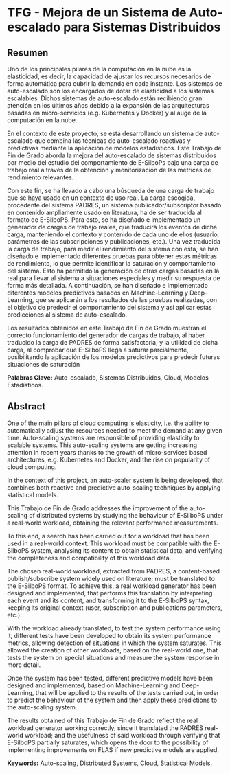 # TFG - Mejora de un Sistema de Auto-escalado para Sistemas Distribuidos
## Resumen
Uno de los principales pilares de la computación en la nube es la elasticidad, es decir, la capacidad de ajustar los recursos necesarios de forma automática para cubrir la demanda en cada instante. Los sistemas de auto-escalado son los encargados de dotar de elasticidad a los sistemas escalables. Dichos sistemas de auto-escalado están recibiendo gran atención en los últimos años debido a la expansión de las arquitecturas basadas en micro-servicios (e.g. Kubernetes y Docker) y al auge de la computación en la nube.

En el contexto de este proyecto, se está desarrollando un sistema de auto-escalado que combina las técnicas de auto-escalado reactivas y predictivas mediante la aplicación de modelos estadísticos.
Este Trabajo de Fin de Grado aborda la mejora del auto-escalado de sistemas distribuidos por medio del estudio del comportamiento de E-SilboPs bajo una carga de trabajo real a través de la obtención y monitorización de las métricas de rendimiento relevantes.

Con este fin, se ha llevado a cabo una búsqueda de una carga de trabajo que se haya usado en un contexto de uso real. La carga escogida, procedente del sistema PADRES, un sistema publicador/subscriptor basado en contenido ampliamente usado en literatura, ha de ser traducida al formato de E-SilboPS. Para esto, se ha diseñado e implementado un generador de cargas de trabajo reales, que traducirá los eventos de dicha carga, manteniendo el contexto y contenido de cada uno de ellos (usuario, parámetros de las subscripciones y publicaciones, etc.).
Una vez traducida la carga de trabajo, para medir el rendimiento del sistema con esta, se han diseñado e implementado diferentes pruebas para obtener estas métricas de rendimiento, lo que permite identificar la saturación y comportamiento del sistema.
Esto ha permitido la generación de otras cargas basadas en la real para llevar al sistema a situaciones especiales y medir su respuesta de forma más detallada.
A continuación, se han diseñado e implementado diferentes modelos predictivos basados en Machine-Learning y Deep-Learning, que se aplicarán a los resultados de las pruebas realizadas, con el objetivo de predecir el comportamiento del sistema y así aplicar estas predicciones al sistema de auto-escalado.

Los resultados obtenidos en este Trabajo de Fin de Grado muestran el correcto funcionamiento del generador de cargas de trabajo, al haber traducido la carga de PADRES de forma satisfactoria; y la utilidad de dicha carga, al comprobar que E-SilboPS llega a saturar parcialmente, posibilitando la aplicación de los modelos predictivos para predecir futuras situaciones de saturación

**Palabras Clave:** Auto-escalado, Sistemas Distribuidos, Cloud, Modelos Estadísticos.

## Abstract
One of the main pillars of cloud computing is elasticity, i.e. the ability to automatically adjust the resources needed to meet the demand at any given time. Auto-scaling systems are responsible of providing elasticity to scalable systems. This auto-scaling systems are getting increasing attention in recent years thanks to the growth of micro-services based architectures, e.g. Kubernetes and Docker, and the rise on popularity of cloud computing.

In the context of this project, an auto-scaler system is being developed, that combines both reactive and predictive auto-scaling techniques by applying statistical models.

This Trabajo de Fin de Grado addresses the improvement of the auto-scaling of distributed systems by studying the behaviour of E-SilboPS under a real-world workload, obtaining the relevant performance measurements.

To this end, a search has been carried out for a workload that has been used in a real-world context. This workload must be compatible with the E-SilboPS system, analysing its content to obtain statistical data, and verifying  the completeness and compatibility of this workload data.

The chosen real-world workload, extracted from PADRES, a content-based publish/subscribe system widely used on literature; must be translated to the E-SilboPS format. To achieve this, a real workload generator has been designed and implemented, that performs this translation by interpreting each event and its content, and transforming it to the E-SilboPS syntax, keeping its original context (user, subscription and publications parameters, etc.).

With the workload already translated, to test the system performance using it, different tests have been developed to obtain its system performance metrics, allowing detection of situations in which the system saturates. This allowed the creation of other workloads, based on the real-world one, that tests the system on special situations and measure the system response in more detail.


Once the system has been tested, different predictive models have been designed and implemented, based on Machine-Learning and Deep-Learning, that will be applied to the results of the tests carried out, in order to predict the behaviour of the system and then apply these predictions to the auto-scaling system.

The results obtained of this Trabajo de Fin de Grado reflect the real workload generator working correctly, since it translated the PADRES real-world workload; and the usefulness of said workload through verifying that E-SilboPS partially saturates, which opens the door to the possibility of implementing improvements on FLAS if new predictive models are applied.

**Keywords:** Auto-scaling, Distributed Systems, Cloud, Statistical Models.
